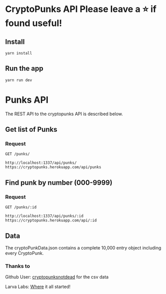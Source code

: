 # CryptoPunks API Please leave a ⭐️ if found useful!

## Install

    yarn install

## Run the app

    yarn run dev

# Punks API

The REST API to the cryptopunks API is described below.

## Get list of Punks

### Request

`GET /punks/`

    http://localhost:1337/api/punks/
    https://cryptopunks.herokuapp.com/api/punks

## Find punk by number (000-9999)

### Request

`GET /punks/:id`

    http://localhost:1337/api/punks/:id
    https://cryptopunks.herokuapp.com/api/:id

## Data

The cryptoPunkData.json contains a complete 10,000 entry object including every CryptoPunk.

### Thanks to

Github User: [cryptopunksnotdead](https://github.com/cryptopunksnotdead/punks) for the csv data

Larva Labs: [Where](https://www.larvalabs.com/cryptopunks) it all started!
